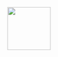 <div id="header" align="center">
  <img src="https://media.giphy.com/media/3oz8xOJiQ9VtnOKAIU/giphy.gif" width="100"/>
</div>
